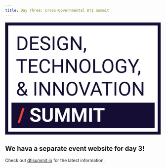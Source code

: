 ```yaml
---
title: Day Three: Cross-Governmental DTI Summit
---
```



![summit-logo.jpg](/assets/img/projects/SUMMITweek-Winter-2018/summit-logo.jpg)


## We hava a separate event website for day 3!

Check out [dtisummit.io](http://dtisummit.io) for the latest information.
